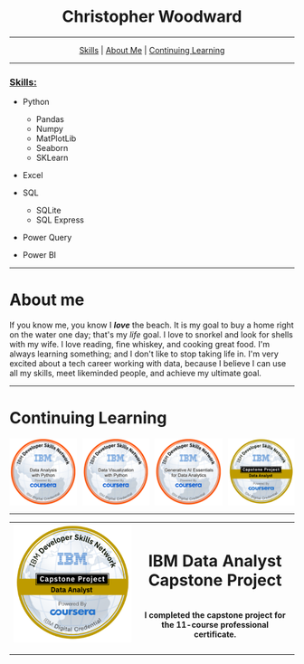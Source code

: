 <h1 style="text-align: center; border: none; padding: 0;">Christopher Woodward</h1>

<div style="text-align: center;">
<hr/>
    <a href="#skills">Skills</a> |
    <a href="#about-me">About Me</a> |
    <a href="#continuing-learning">Continuing Learning</a>
<hr/>
</div>

### <u>Skills:</u>

* Python
    * Pandas
    * Numpy
    * MatPlotLib
    * Seaborn
    * SKLearn

* Excel

* SQL
    * SQLite
    * SQL Express

* Power Query

* Power BI

<hr/>

# About me

If you know me, you know I ***love*** the beach. It is my goal to buy a home right on the water one day; that's my _life_ goal. I love to snorkel and look for shells with my wife. I love reading, fine whiskey, and cooking great food. I'm always learning something; and I don't like to stop taking life in. I'm very excited about a tech career working with data, because I believe I can use all my skills, meet likeminded people, and achieve my ultimate goal.

<hr/>

# Continuing Learning

<div style="display: grid; grid-template-columns: repeat(4, 1fr); gap: 10px;">
<img src="data-analysis-with-python.png" alt="Badge 1" width="200"/>
<img src="data-visualization-with-python.png" alt="Badge 1" width="200"/>
<img src="generative-ai-essentials-for-data-analytics.png" alt="Badge 1" width="200"/>
<img src="data-analyst-capstone-project.png" alt="Badge 1" width="200"/>

</div>

<hr/>

| ![IBM Data Analyst Capstone Project](data-analyst-capstone-project.png) | <h1>IBM Data Analyst Capstone Project</h1> <br> I completed the capstone project for the 11-course professional certificate. |
|:---:|---|


<hr/>
